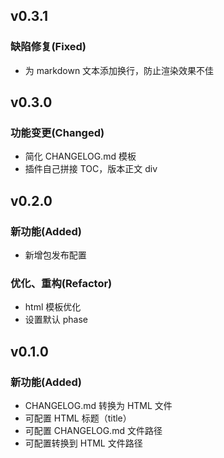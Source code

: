 
<!-- ## unreleased / vX.Y.Z    -->
<!-- ### 新功能(Added)           -->
<!-- ### 缺陷修复(Fixed)          -->
<!-- ### 功能变更(Changed)        -->
<!-- ### 优化、重构(Refactor)      -->
<!-- ### 即将废弃功能(Deprecated)  -->
<!-- ### 已废弃功能(Removed)      -->
<!-- ### 安全问题修复(Security)    -->

## v0.3.1
### 缺陷修复(Fixed)
- 为 markdown 文本添加换行，防止渲染效果不佳

## v0.3.0
### 功能变更(Changed)
- 简化 CHANGELOG.md 模板
- 插件自己拼接 TOC，版本正文 div

## v0.2.0
### 新功能(Added)
- 新增包发布配置
### 优化、重构(Refactor)
- html 模板优化
- 设置默认 phase


## v0.1.0
### 新功能(Added)
- CHANGELOG.md 转换为 HTML 文件
- 可配置 HTML 标题（title）
- 可配置 CHANGELOG.md 文件路径
- 可配置转换到 HTML 文件路径
